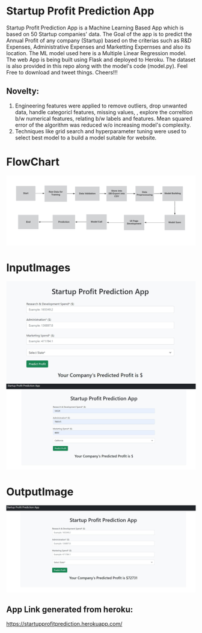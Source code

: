 # Startup Profit Prediction App

Startup Profit Prediction App is a Machine Learning Based App which is based on 50 Startup companies' data. The Goal of the app is to predict the Annual Profit of any company (Startup) based on the criterias such as R&D Expenses, Administrative Expenses and Marketting Expernses and also its location. The ML model used here is a Multiple Linear Regression model. The web App is being built using Flask and deployed to Heroku. The dataset is also provided in this repo along with the model's code (model.py). Feel Free to download and tweet things. 
Cheers!!!  

## Novelty:
1. Engineering features were applied to remove outliers, drop unwanted data, handle categoricl features, missing values, , explore the correltion b/w numerical features, relating b/w labels and features. Mean squared error of the algorithm was reduced w/o increasing model's complexity.
2. Techniques like grid search and hyperparameter tuning were used to select best model to a build a model suitable for website.

# FlowChart
<img src="https://github.com/shivisingla/profitpredictionofstartup/blob/main/Flowchart.png">

# InputImages
<img src="https://github.com/shivisingla/profitpredictionofstartup/blob/main/1.JPG">
<img src="https://github.com/shivisingla/profitpredictionofstartup/blob/main/2.JPG">

# OutputImage
<img src="https://github.com/shivisingla/profitpredictionofstartup/blob/main/3.JPG">

## App Link generated from heroku: 
https://startupprofitprediction.herokuapp.com/
